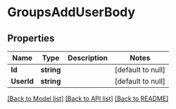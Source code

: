# GroupsAddUserBody

## Properties
Name | Type | Description | Notes
------------ | ------------- | ------------- | -------------
**Id** | **string** |  | [default to null]
**UserId** | **string** |  | [default to null]

[[Back to Model list]](../README.md#documentation-for-models) [[Back to API list]](../README.md#documentation-for-api-endpoints) [[Back to README]](../README.md)

